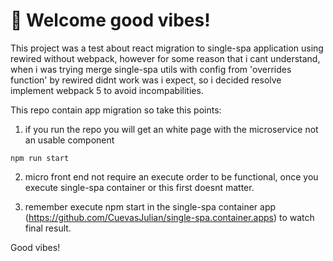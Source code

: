 # 🚀 Welcome good vibes!

This project was a test about react migration to single-spa application
using rewired without webpack, however for some reason that i cant understand, when i was trying merge single-spa utils with config from 'overrides function' by rewired didnt work was i expect, so i decided resolve implement webpack 5 to avoid incompabilities.

This repo contain app migration so take this points:

1) if you run the repo you will get an white page with the microservice not an usable component

```
npm run start
```

2) micro front end not require an execute order to be functional, once you execute single-spa container or this first doesnt matter. 

3) remember execute npm start in the single-spa container app (https://github.com/CuevasJulian/single-spa.container.apps) to watch final result. 

Good vibes! 